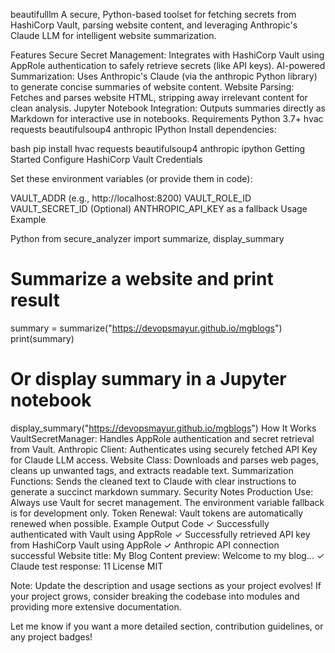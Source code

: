 beautifulllm
A secure, Python-based toolset for fetching secrets from HashiCorp Vault, parsing website content, and leveraging Anthropic's Claude LLM for intelligent website summarization.

Features
Secure Secret Management: Integrates with HashiCorp Vault using AppRole authentication to safely retrieve secrets (like API keys).
AI-powered Summarization: Uses Anthropic's Claude (via the anthropic Python library) to generate concise summaries of website content.
Website Parsing: Fetches and parses website HTML, stripping away irrelevant content for clean analysis.
Jupyter Notebook Integration: Outputs summaries directly as Markdown for interactive use in notebooks.
Requirements
Python 3.7+
hvac
requests
beautifulsoup4
anthropic
IPython
Install dependencies:

bash
pip install hvac requests beautifulsoup4 anthropic ipython
Getting Started
Configure HashiCorp Vault Credentials

Set these environment variables (or provide them in code):

VAULT_ADDR (e.g., http://localhost:8200)
VAULT_ROLE_ID
VAULT_SECRET_ID
(Optional) ANTHROPIC_API_KEY as a fallback
Usage Example

Python
from secure_analyzer import summarize, display_summary

# Summarize a website and print result
summary = summarize("https://devopsmayur.github.io/mgblogs")
print(summary)

# Or display summary in a Jupyter notebook
display_summary("https://devopsmayur.github.io/mgblogs")
How It Works
VaultSecretManager: Handles AppRole authentication and secret retrieval from Vault.
Anthropic Client: Authenticates using securely fetched API Key for Claude LLM access.
Website Class: Downloads and parses web pages, cleans up unwanted tags, and extracts readable text.
Summarization Functions: Sends the cleaned text to Claude with clear instructions to generate a succinct markdown summary.
Security Notes
Production Use: Always use Vault for secret management. The environment variable fallback is for development only.
Token Renewal: Vault tokens are automatically renewed when possible.
Example Output
Code
✓ Successfully authenticated with Vault using AppRole
✓ Successfully retrieved API key from HashiCorp Vault using AppRole
✓ Anthropic API connection successful
Website title: My Blog
Content preview: Welcome to my blog...
✓ Claude test response:
11
License
MIT

Note:
Update the description and usage sections as your project evolves! If your project grows, consider breaking the codebase into modules and providing more extensive documentation.

Let me know if you want a more detailed section, contribution guidelines, or any project badges!

